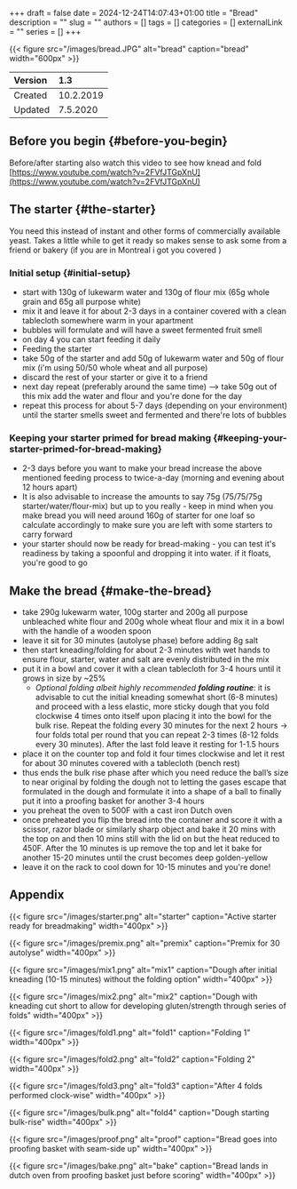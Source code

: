 +++ 
draft = false
date = 2024-12-24T14:07:43+01:00
title = "Bread"
description = ""
slug = ""
authors = []
tags = []
categories = []
externalLink = ""
series = []
+++

{{< figure src="/images/bread.JPG" alt="bread" caption="bread" width="600px" >}}

| Version | 1.3 |
| :---- | :---- |
| Created | 10.2.2019 |
| Updated | 7.5.2020 |

## Before you begin {#before-you-begin}

Before/after starting also watch this video to see how knead and fold [https://www.youtube.com/watch?v=2FVfJTGpXnU](https://www.youtube.com/watch?v=2FVfJTGpXnU)

## The starter {#the-starter}

You need this instead of instant and other forms of commercially available yeast. Takes a little while to get it ready so makes sense to ask some from a friend or bakery (if you are in Montreal i got you covered  )

### Initial setup {#initial-setup}

* start with 130g of lukewarm water and 130g of flour mix (65g whole grain and 65g all purpose white)  
* mix it and leave it for about 2-3 days in a container covered with a clean tablecloth somewhere warm in your apartment  
* bubbles will formulate and will have a sweet fermented fruit smell  
* on day 4 you can start feeding it daily  
* Feeding the starter  
* take 50g of the starter and add 50g of lukewarm water and 50g of flour mix (i'm using 50/50 whole wheat and all purpose)  
* discard the rest of your starter or give it to a friend  
* next day repeat (preferably around the same time) \--\> take 50g out of this mix add the water and flour and you're done for the day  
* repeat this process for about 5-7 days (depending on your environment) until the starter smells sweet and fermented and there're lots of bubbles

### Keeping your starter primed for bread making {#keeping-your-starter-primed-for-bread-making}

* 2-3 days before you want to make your bread increase the above mentioned feeding process to twice-a-day (morning and evening about 12 hours apart)  
* It is also advisable to increase the amounts to say 75g (75/75/75g starter/water/flour-mix) but up to you really \- keep in mind when you make bread you will need around 160g of starter for one loaf so calculate accordingly to make sure you are left with some starters to carry forward  
* your starter should now be ready for bread-making \- you can test it's readiness by taking a spoonful and dropping it into water. if it floats, you're good to go

## Make the bread {#make-the-bread}
* take 290g lukewarm water, 100g starter and 200g all purpose unbleached white flour and 200g whole wheat flour and mix it in a bowl with the handle of a wooden spoon  
* leave it sit for 30 minutes (autolyse phase) before adding 8g salt  
* then start kneading/folding for about 2-3 minutes with wet hands to ensure flour, starter, water and salt are evenly distributed in the mix  
* put it in a bowl and cover it with a clean tablecloth for 3-4 hours until it grows in size by \~25%  
  * *Optional folding albeit highly recommended **folding routine***: it is advisable to cut the initial kneading somewhat short (6-8 minutes) and proceed with a less elastic, more sticky dough that you fold clockwise 4 times onto itself upon placing it into the bowl for the bulk rise. Repeat the folding every 30 minutes for the next 2 hours → four folds total per round that you can repeat 2-3 times (8-12 folds every 30 minutes). After the last fold leave it resting for 1-1.5 hours  
* place it on the counter top and fold it four times clockwise and let it rest for about 30 minutes covered with a tablecloth (bench rest)  
* thus ends the bulk rise phase after which you need reduce the ball’s size to near original by folding the dough not to letting the gases escape that formulated in the dough and formulate it into a shape of a ball to finally put it into a proofing basket for another 3-4 hours  
* you preheat the oven to 500F with a cast iron Dutch oven  
* once preheated you flip the bread into the container and score it with a scissor, razor blade or similarly sharp object and bake it 20 mins with the top on and then 10 mins still with the lid on but the heat reduced to 450F. After the 10 minutes is up remove the top and let it bake for another 15-20 minutes until the crust becomes deep golden-yellow  
* leave it on the rack to cool down for 10-15 minutes and you're done\!

## Appendix

{{< figure src="/images/starter.png" alt="starter" caption="Active starter ready for breadmaking" width="400px" >}}


{{< figure src="/images/premix.png" alt="premix" caption="Premix for 30 autolyse" width="400px" >}}


{{< figure src="/images/mix1.png" alt="mix1" caption="Dough after initial kneading (10-15 minutes) without the folding option" width="400px" >}}
 
{{< figure src="/images/mix2.png" alt="mix2" caption="Dough with kneading cut short to allow for developing gluten/strength through series of folds" width="400px" >}}

{{< figure src="/images/fold1.png" alt="fold1" caption="Folding 1" width="400px" >}}

{{< figure src="/images/fold2.png" alt="fold2" caption="Folding 2" width="400px" >}}

{{< figure src="/images/fold3.png" alt="fold3" caption="After 4 folds performed clock-wise" width="400px" >}}

{{< figure src="/images/bulk.png" alt="fold4" caption="Dough starting bulk-rise" width="400px" >}}

{{< figure src="/images/proof.png" alt="proof" caption="Bread goes into proofing basket with seam-side up" width="400px" >}}

{{< figure src="/images/bake.png" alt="bake" caption="Bread lands in dutch oven from proofing basket just before scoring" width="400px" >}}